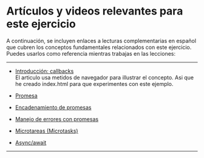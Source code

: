 # Artículos y videos relevantes para este ejercicio

A continuación, se incluyen enlaces a lecturas complementarias en español que cubren los conceptos fundamentales relacionados con este ejercicio. Puedes usarlos como referencia mientras trabajas en las lecciones:

---

- [Introducción: callbacks](https://es.javascript.info/callbacks)  
  El articulo  usa metidos de navegador para illustrar el concepto. Asi que he creado index.html para que experimentes con este ejemplo.

- [Promesa](https://es.javascript.info/promise-basics)

- [Encadenamiento de promesas](https://es.javascript.info/promise-chaining)

- [Manejo de errores con promesas](https://es.javascript.info/promise-error-handling)

- [Microtareas (Microtasks)](https://es.javascript.info/microtask-queue)

- [Async/await]()
---

